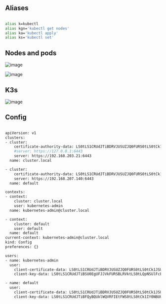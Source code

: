 ## Aliases

```bash

alias k=kubectl
alias kgn='kubectl get nodes'
alias ka='kubectl apply'
alias ks='kubectl set'

```

## Nodes and pods

![image](https://user-images.githubusercontent.com/110092772/185947755-798385d9-a597-4e70-b5bf-d782a678bae6.png)

![image](https://user-images.githubusercontent.com/110092772/185947877-3ce80c94-060d-466c-a1ef-c9fc6b4c1b74.png)

## K3s

![image](https://user-images.githubusercontent.com/110092772/185948181-a005c1b9-e596-441d-80df-d74a8307b186.png)

## Config

```bash

apiVersion: v1
clusters:
- cluster:
    certificate-authority-data: LS0tLS1CRUdJTiBDRVJUSUZJQ0FURS0tLS0tCk1JSUMvakNDQWVhZ0F3SUJBZ0lCQURBTkJna3Foa2lHOXcwQkFRc0ZBREFWTVJNd0VRW>
    #server: https://127.0.0.1:6443
    server: https://192.168.203.21:6443
  name: cluster.local

- cluster:
    certificate-authority-data: LS0tLS1CRUdJTiBDRVJUSUZJQ0FURS0tLS0tCk1JSUJkekNDQVIyZ0F3SUJBZ0lCQURBS0JnZ3Foa2pPUFFRREFqQWpNU0V3SHdZRFZR>
    server: https://192.168.207.140:6443
  name: default

contexts:
- context:
    cluster: cluster.local
    user: kubernetes-admin
  name: kubernetes-admin@cluster.local

- context:
    cluster: default
    user: default
  name: default
current-context: kubernetes-admin@cluster.local
kind: Config
preferences: {}

users:
- name: kubernetes-admin
  user:
    client-certificate-data: LS0tLS1CRUdJTiBDRVJUSUZJQ0FURS0tLS0tCk1JSURJVENDQWdtZ0F3SUJBZ0lJTVpRckFKU0tyWWd3RFFZSktvWklodmNOQVFFTEJRQXdG>
    client-key-data: LS0tLS1CRUdJTiBSU0EgUFJJVkFURSBLRVktLS0tLQpNSUlFcEFJQkFBS0NBUUVBK3Naby83VFRTY2JXL01XSTBnWjBRVFhGOEVKS2V4dTVnQmxEMGNE>

- name: default
  user:
    client-certificate-data: LS0tLS1CRUdJTiBDRVJUSUZJQ0FURS0tLS0tCk1JSUJrakNDQVRlZ0F3SUJBZ0lJV0YrcnFNZVBSNjh3Q2dZSUtvWkl6ajBFQXdJd0l6RWh>
    client-key-data: LS0tLS1CRUdJTiBFQyBQUklWQVRFIEtFWS0tLS0tCk1IY0NBUUVFSUlyVFJSZlIxcnRVVFM4MTV1K2tlQUp0dlFGdHV3cGh3T2MzL0hZdTA0WHJvQW9>

```
